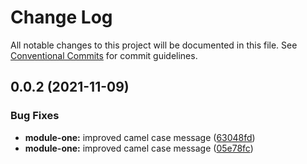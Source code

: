 # Change Log

All notable changes to this project will be documented in this file.
See [Conventional Commits](https://conventionalcommits.org) for commit guidelines.

## 0.0.2 (2021-11-09)


### Bug Fixes

* **module-one:** improved camel case message ([63048fd](https://github.com/russpitre/lerna-conventional-commits-demo/commit/63048fdc855093bebb2fdb4e5d20faddb8c587c8))
* **module-one:** improved camel case message ([05e78fc](https://github.com/russpitre/lerna-conventional-commits-demo/commit/05e78fc184b18a036cd440971abe2860475d127a))
